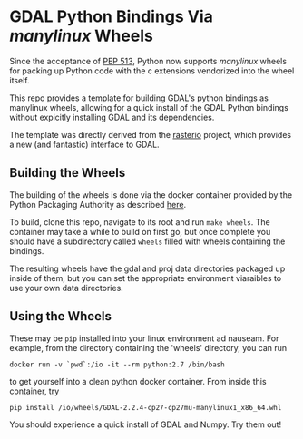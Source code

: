 # GDAL Python Bindings Via *manylinux* Wheels

Since the acceptance of [PEP 513](https://www.python.org/dev/peps/pep-0513/), Python now supports *manylinux* wheels for packing up Python code with the c extensions vendorized into the wheel itself.  

This repo provides a template for building GDAL's python bindings as manylinux wheels, allowing for a quick install of the GDAL Python bindings without expicitly installing GDAL and its dependencies. 

The template was directly derived from the [rasterio](https://github.com/mapbox/rasterio) project, which provides a new (and fantastic) interface to GDAL.  

## Building the Wheels

The building of the wheels is done via the docker container provided by the Python Packaging Authority as described [here](https://github.com/pypa/manylinux).

To build, clone this repo, navigate to its root and run `make wheels`.  The container may take a while to build on first go, but once complete you should have a subdirectory called `wheels` filled with wheels containing the bindings.  

The resulting wheels have the gdal and proj data directories packaged up inside of them, but you can set the appropriate environment viaraibles to use your own data directories. 

## Using the Wheels

These may be `pip` installed into your linux environment ad nauseam.  For example, from the directory containing the 'wheels' directory, you can run
```
docker run -v `pwd`:/io -it --rm python:2.7 /bin/bash
```
to get yourself into a clean python docker container.  From inside this container, try
```
pip install /io/wheels/GDAL-2.2.4-cp27-cp27mu-manylinux1_x86_64.whl
```
You should experience a quick install of GDAL and Numpy.  Try them out!
